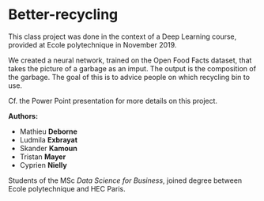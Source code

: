 # Better-recycling

This class project was done in the context of a Deep Learning course, provided at Ecole polytechnique in November 2019. 

We created a neural network, trained on the Open Food Facts dataset, that takes the picture of a garbage as an imput. The output is the composition of the garbage. The goal of this is to advice people on which recycling bin to use. 

Cf. the Power Point presentation for more details on this project. 

**Authors:**

- Mathieu **Deborne**
- Ludmila **Exbrayat**
- Skander **Kamoun**
- Tristan **Mayer**
- Cyprien **Nielly**

Students of the MSc _Data Science for Business_, joined degree between Ecole polytechnique and HEC Paris.

